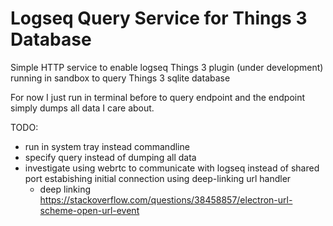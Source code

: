 # Logseq Query Service for Things 3 Database

Simple HTTP service to enable logseq Things 3 plugin (under development) running in sandbox to query Things 3 sqlite database

For now I just run in terminal before to query endpoint and the endpoint simply dumps all data I care about.  

TODO:
* run in system tray instead commandline 
* specify query instead of dumping all data
* investigate using webrtc to communicate with logseq instead of shared port estabishing initial connection using deep-linking url handler
  * deep linking https://stackoverflow.com/questions/38458857/electron-url-scheme-open-url-event
  
